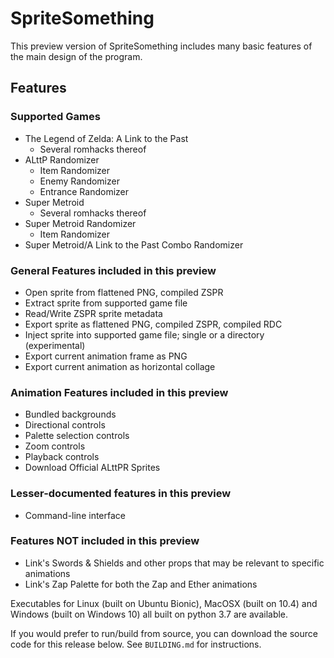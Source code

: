 # SpriteSomething

This preview version of SpriteSomething includes many basic features of the main design of the program.

## Features

### Supported Games

* The Legend of Zelda: A Link to the Past
  * Several romhacks thereof
* ALttP Randomizer
  * Item Randomizer
  * Enemy Randomizer
  * Entrance Randomizer
* Super Metroid
  * Several romhacks thereof
* Super Metroid Randomizer
  * Item Randomizer
* Super Metroid/A Link to the Past Combo Randomizer

### General Features included in this preview

* Open sprite from flattened PNG, compiled ZSPR
* Extract sprite from supported game file
* Read/Write ZSPR sprite metadata
* Export sprite as flattened PNG, compiled ZSPR, compiled RDC
* Inject sprite into supported game file; single or a directory (experimental)
* Export current animation frame as PNG
* Export current animation as horizontal collage

### Animation Features included in this preview

* Bundled backgrounds
* Directional controls
* Palette selection controls
* Zoom controls
* Playback controls
* Download Official ALttPR Sprites

### Lesser-documented features in this preview

* Command-line interface

### Features NOT included in this preview

* Link's Swords & Shields and other props that may be relevant to specific animations
* Link's Zap Palette for both the Zap and Ether animations

Executables for Linux (built on Ubuntu Bionic), MacOSX (built on 10.4) and Windows (built on Windows 10) all built on python 3.7 are available.

If you would prefer to run/build from source, you can download the source code for this release below.  See `BUILDING.md` for instructions.
